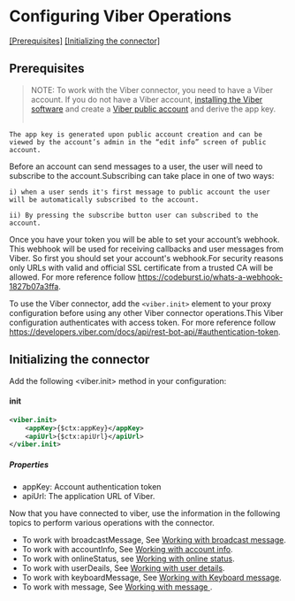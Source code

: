 # Configuring Viber Operations
[[Prerequisites]](#Prerequisites) [[Initializing the connector]](#initializing-the-connector)

## Prerequisites

> NOTE: To work with the Viber connector, you need to have a Viber account. If you do not have a Viber account, [installing the Viber software](https://www.viber.com/download/) and create a [Viber public  account](https://viber.github.io/docs/general/get-started/) and derive the app key.
 <br></br>
 
    The app key is generated upon public account creation and can be viewed by the account’s admin in the “edit info” screen of public account.
  
   Before an account can send messages to a user, the user will need to subscribe to the account.Subscribing can take place in one of two ways: 
  
    i) when a user sends it's first message to public account the user will be automatically subscribed to the account.
   
    ii) By pressing the subscribe button user can subscribed to the account.
 
Once you have your token you will be able to set your account’s webhook. This webhook will be used for receiving callbacks and user messages from Viber.
So first you should set your account's webhook.For security reasons only URLs with valid and official SSL certificate from a trusted CA will be allowed. For more reference follow https://codeburst.io/whats-a-webhook-1827b07a3ffa.

To use the Viber connector, add the `<viber.init>` element to your proxy configuration before using any other Viber
 connector operations.This Viber configuration authenticates with  access token.
 For more reference follow https://developers.viber.com/docs/api/rest-bot-api/#authentication-token.
<br/>

## Initializing the connector
Add the following <viber.init> method in your configuration:

#### init
```xml
<viber.init>
    <appKey>{$ctx:appKey}</appKey>
    <apiUrl>{$ctx:apiUrl}</apiUrl>
</viber.init>
```

##### Properties

* appKey:  Account authentication token
* apiUrl: The application URL of Viber.

Now that you have connected to viber, use the information in the following topics to perform various operations with the connector.

* To work with broadcastMessage, See [Working with broadcast message](broadcastMessage.md).
* To work with accountInfo, See [Working with  account info](accountInfo.md).
* To work with onlineStatus, see [Working with online status](onlineStatus.md).
* To work with userDeails, See [Working with  user details](userDetails.md).
* To work with keyboardMessage, See [Working with Keyboard message](keyboardMessage.md).
* To work with message, See [Working with message ](message.md).